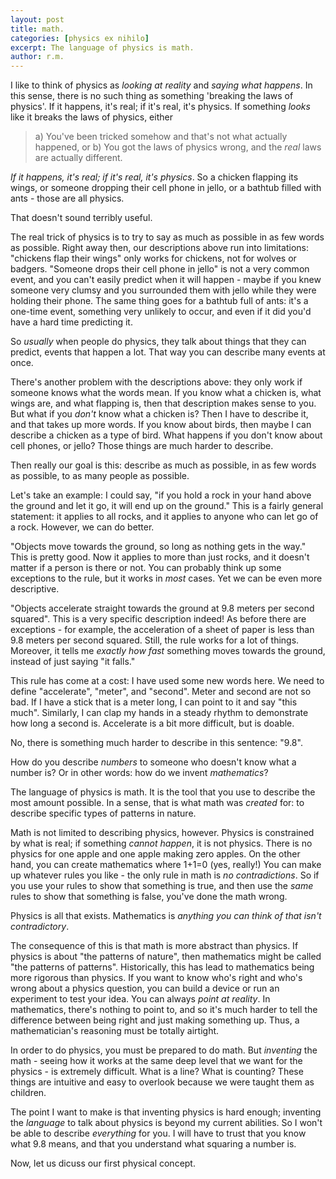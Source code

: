 ```yaml
---
layout: post
title: math.
categories: [physics ex nihilo]
excerpt: The language of physics is math.
author: r.m.
---
```


I like to think of physics as _looking at reality_ and _saying what happens_. In this sense, there is no such thing as something 'breaking the laws of physics'. If it happens, it's real; if it's real, it's physics. If something _looks_ like it breaks the laws of physics, either

>a) You've been tricked somehow and that's not what actually happened, or
>b) You got the laws of physics wrong, and the _real_ laws are actually different.

_If it happens, it's real; if it's real, it's physics_. So a chicken flapping its wings, or someone dropping their cell phone in jello, or a bathtub filled with ants - those are all physics.

That doesn't sound terribly useful.

The real trick of physics is to try to say as much as possible in as few words as possible. Right away then, our descriptions above run into limitations: "chickens flap their wings" only works for chickens, not for wolves or badgers. "Someone drops their cell phone in jello" is not a very common event, and you can't easily predict when it will happen - maybe if you knew someone very clumsy and you surrounded them with jello while they were holding their phone. The same thing goes for a bathtub full of ants: it's a one-time event, something very unlikely to occur, and even if it did you'd have a hard time predicting it.

So _usually_ when people do physics, they talk about things that they can predict, events that happen a lot. That way you can describe many events at once.

There's another problem with the descriptions above: they only work if someone knows what the words mean. If you know what a chicken is, what wings are, and what flapping is, then that description makes sense to you. But what if you _don't_ know what a chicken is? Then I have to describe it, and that takes up more words. If you know about birds, then maybe I can describe a chicken as a type of bird. What happens if you don't know about cell phones, or jello? Those things are much harder to describe.

Then really our goal is this: describe as much as possible, in as few words as possible, to as many people as possible.

Let's take an example: I could say, "if you hold a rock in your hand above the ground and let it go, it will end up on the ground." This is a fairly general statement: it applies to all rocks, and it applies to anyone who can let go of a rock. However, we can do better.

"Objects move towards the ground, so long as nothing gets in the way." This is pretty good. Now it applies to more than just rocks, and it doesn't matter if a person is there or not. You can probably think up some exceptions to the rule, but it works in _most_ cases. Yet we can be even more descriptive.

"Objects accelerate straight towards the ground at 9.8 meters per second squared". This is a very specific description indeed! As before there are exceptions - for example, the acceleration of a sheet of paper is less than 9.8 meters per second squared. Still, the rule works for a lot of things. Moreover, it tells me _exactly how fast_ something moves towards the ground, instead of just saying "it falls."

This rule has come at a cost: I have used some new words here. We need to define "accelerate", "meter", and "second". Meter and second are not so bad. If I have a stick that is a meter long, I can point to it and say "this much". Similarly, I can clap my hands in a steady rhythm to demonstrate how long a second is.  Accelerate is a bit more difficult, but is doable.

No, there is something much harder to describe in this sentence: "9.8".

How do you describe _numbers_ to someone who doesn't know what a number is? Or in other words: how do we invent _mathematics_?

The language of physics is math. It is the tool that you use to describe the most amount possible. In a sense, that is what math was _created_ for: to describe specific types of patterns in nature.

Math is not limited to describing physics, however. Physics is constrained by what is real; if something _cannot happen_, it is not physics. There is no physics for one apple and one apple making zero apples. On the other hand, you can create mathematics where 1+1=0 (yes, really!) You can make up whatever rules you like - the only rule in math is _no contradictions_. So if you use your rules to show that something is true, and then use the _same_ rules to show that something is false, you've done the math wrong.

Physics is all that exists. Mathematics is _anything you can think of that isn't contradictory_.

The consequence of this is that math is more abstract than physics. If physics is about "the patterns of nature", then mathematics might be called "the patterns of patterns". Historically, this has lead to mathematics being more rigorous than physics. If you want to know who's right and who's wrong about a physics question, you can build a device or run an experiment to test your idea. You can always _point at reality_. In mathematics, there's nothing to point to, and so it's much harder to tell the difference between being right and just making something up. Thus, a mathematician's reasoning must be totally airtight.

In order to do physics, you must be prepared to do math. But _inventing_ the math - seeing how it works at the same deep level that we want for the physics - is extremely difficult. What is a line? What is counting? These things are intuitive and easy to overlook because we were taught them as children.

The point I want to make is that inventing physics is hard enough; inventing the _language_ to talk about physics is beyond my current abilities. So I won't be able to describe _everything_ for you. I will have to trust that you know what 9.8 means, and that you understand what squaring a number is.

Now, let us dicuss our first physical concept.